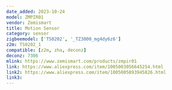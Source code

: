 ```yaml
---
date_added: 2023-10-24
model: ZMPIR01
vendor: Zemismart
title: Motion Sensor
category: sensor
zigbeemodel: ['TS0202', '_TZ3000_mg4dy6z6']
z2m: TS0202_1
compatible: [z2m, zha, deconz]
deconz: 7306
mlink: https://www.zemismart.com/products/zmpir01
link: https://www.aliexpress.com/item/1005003056645254.html
link2: https://www.aliexpress.com/item/1005005893945826.html
link3: 
---
```

